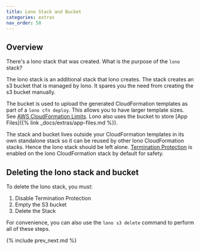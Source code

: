```yaml
---
title: Lono Stack and Bucket
categories: extras
nav_order: 58
---
```


## Overview

There's a lono stack that was created. What is the purpose of the `lono` stack?

The lono stack is an additional stack that lono creates. The stack creates an s3 bucket that is managed by lono. It spares you the need from creating the s3 bucket manually.

The bucket is used to upload the generated CloudFormation templates as part of a `lono cfn deploy`.  This allows you to have larger template sizes.  See [AWS CloudFormation Limits](https://docs.aws.amazon.com/AWSCloudFormation/latest/UserGuide/cloudformation-limits.html).  Lono also uses the bucket to store [App Files]({% link _docs/extras/app-files.md %}).

The stack and bucket lives outside your CloudFormation templates in its own standalone stack so it can be reused by other lono CloudFormation stacks.  Hence the lono stack should be left alone.  [Termination Protection](https://docs.aws.amazon.com/AWSCloudFormation/latest/UserGuide/using-cfn-protect-stacks.html) is enabled on the lono CloudFormation stack by default for safety.

## Deleting the lono stack and bucket

To delete the lono stack, you must:

1. Disable Termination Protection
2. Empty the S3 bucket
3. Delete the Stack

For convenience, you can also use the `lono s3 delete` command to perform all of these steps.

{% include prev_next.md %}
